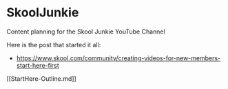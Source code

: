 # SkoolJunkie
Content planning for the Skool Junkie YouTube Channel

Here is the post that started it all:
- https://www.skool.com/community/creating-videos-for-new-members-start-here-first

[[StartHere-Outline.md]]